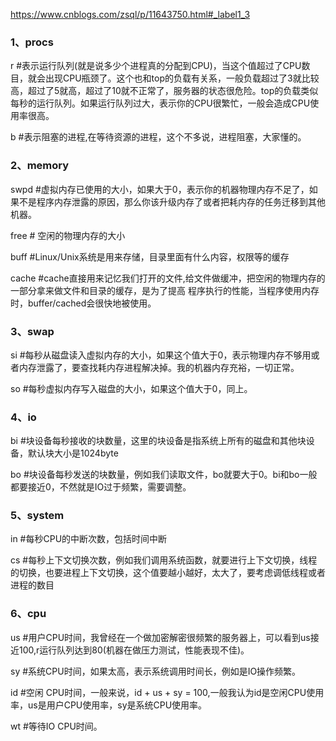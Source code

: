 https://www.cnblogs.com/zsql/p/11643750.html#_label1_3

### 1、procs

r  #表示运行队列(就是说多少个进程真的分配到CPU)，当这个值超过了CPU数目，就会出现CPU瓶颈了。这个也和top的负载有关系，一般负载超过了3就比较高，超过了5就高，超过了10就不正常了，服务器的状态很危险。top的负载类似每秒的运行队列。如果运行队列过大，表示你的CPU很繁忙，一般会造成CPU使用率很高。

b  #表示阻塞的进程,在等待资源的进程，这个不多说，进程阻塞，大家懂的。



### 2、memory

swpd #虚拟内存已使用的大小，如果大于0，表示你的机器物理内存不足了，如果不是程序内存泄露的原因，那么你该升级内存了或者把耗内存的任务迁移到其他机器。

free  # 空闲的物理内存的大小

buff  #Linux/Unix系统是用来存储，目录里面有什么内容，权限等的缓存

cache #cache直接用来记忆我们打开的文件,给文件做缓冲，把空闲的物理内存的一部分拿来做文件和目录的缓存，是为了提高 程序执行的性能，当程序使用内存时，buffer/cached会很快地被使用。



### 3、swap

si  #每秒从磁盘读入虚拟内存的大小，如果这个值大于0，表示物理内存不够用或者内存泄露了，要查找耗内存进程解决掉。我的机器内存充裕，一切正常。

so #每秒虚拟内存写入磁盘的大小，如果这个值大于0，同上。



### 4、io

bi  #块设备每秒接收的块数量，这里的块设备是指系统上所有的磁盘和其他块设备，默认块大小是1024byte

bo #块设备每秒发送的块数量，例如我们读取文件，bo就要大于0。bi和bo一般都要接近0，不然就是IO过于频繁，需要调整。



### 5、system

in  #每秒CPU的中断次数，包括时间中断

cs  #每秒上下文切换次数，例如我们调用系统函数，就要进行上下文切换，线程的切换，也要进程上下文切换，这个值要越小越好，太大了，要考虑调低线程或者进程的数目



### 6、cpu

us  #用户CPU时间，我曾经在一个做加密解密很频繁的服务器上，可以看到us接近100,r运行队列达到80(机器在做压力测试，性能表现不佳)。

sy  #系统CPU时间，如果太高，表示系统调用时间长，例如是IO操作频繁。

id  #空闲 CPU时间，一般来说，id + us + sy = 100,一般我认为id是空闲CPU使用率，us是用户CPU使用率，sy是系统CPU使用率。

wt  #等待IO CPU时间。
